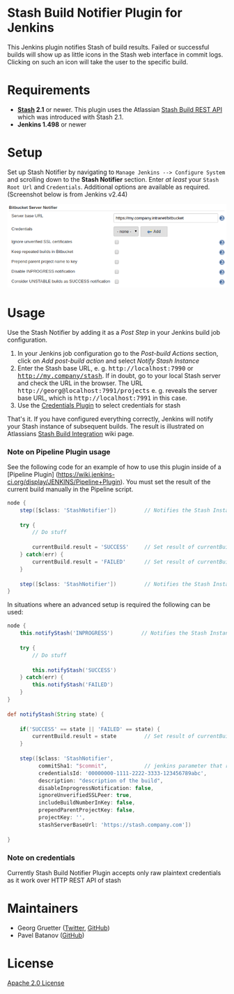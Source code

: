 Stash Build Notifier Plugin for Jenkins
=======================================

This Jenkins plugin notifies Stash of build results. Failed or
successful builds will show up as little icons in the Stash web 
interface in commit logs. Clicking on such an icon will take the 
user to the specific build.

Requirements
============

* **[Stash][] 2.1** or newer. This plugin uses the Atlassian 
[Stash Build REST API][] which was introduced with Stash 2.1. 
* **Jenkins 1.498** or newer

Setup
=====

Set up Stash Notifier by navigating to `Manage Jenkins --> Configure System` and scrolling down to the **Stash Notifier** section. Enter _at least_ your `Stash Root Url` and `Credentials`. Additional options are available as required. (Screenshot below is from Jenkins v2.44)

![Stash Notifier Settings](images/StashNotifierSettings.png)

Usage
=====

Use the Stash Notifier by adding it as a _Post Step_ in your Jenkins build job 
configuration. 

1. In your Jenkins job configuration go to the *Post-build Actions* section, 
click on *Add post-build action* and select *Notify Stash Instance*
2. Enter the Stash base URL, e. g. <tt>http://localhost:7990</tt> or 
<tt>http://my.company/stash</tt>. If in doubt, go to your local Stash 
server and check the URL in the browser. The URL 
<tt>http://georg@localhost:7991/projects</tt> e. g. reveals the
server base URL, which is <tt>http://localhost:7991</tt> in this case. 
2. Use the [Credentials Plugin](https://wiki.jenkins-ci.org/display/JENKINS/Credentials+Plugin) to select credentials for stash

That's it. If you have configured everything correctly, Jenkins will notify
your Stash instance of subsequent builds. The result is illustrated on
Atlassians [Stash Build Integration][] wiki page.

### Note on Pipeline Plugin usage

See the following code for an example of how to use this plugin inside of a [Pipeline Plugin]
(https://wiki.jenkins-ci.org/display/JENKINS/Pipeline+Plugin). You must set the result of the 
current build manually in the Pipeline script.

```groovy
node {
    step([$class: 'StashNotifier'])         // Notifies the Stash Instance of an INPROGRESS build

    try {
        // Do stuff

        currentBuild.result = 'SUCCESS'     // Set result of currentBuild !Important!
    } catch(err) {
        currentBuild.result = 'FAILED'      // Set result of currentBuild !Important!
    }

    step([$class: 'StashNotifier'])         // Notifies the Stash Instance of the build result
}
```

In situations where an advanced setup is required the following can be used:
```groovy
node {
    this.notifyStash('INPROGRESS')         // Notifies the Stash Instance of an INPROGRESS build
    
    try {
        // Do stuff
    
        this.notifyStash('SUCCESS')
    } catch(err) {
        this.notifyStash('FAILED')
    }
}

def notifyStash(String state) {

    if('SUCCESS' == state || 'FAILED' == state) {
        currentBuild.result = state         // Set result of currentBuild !Important!
    }

    step([$class: 'StashNotifier',
          commitSha1: "$commit",            // jenkins parameter that resolves to commit's hash
          credentialsId: '00000000-1111-2222-3333-123456789abc',
          description: "description of the build",
          disableInprogressNotification: false,
          ignoreUnverifiedSSLPeer: true,
          includeBuildNumberInKey: false,
          prependParentProjectKey: false,
          projectKey: '',
          stashServerBaseUrl: 'https://stash.company.com'])

}
```

### Note on credentials

Currently Stash Build Notifier Plugin accepts only raw plaintext credentials as it work over HTTP REST API of stash


Maintainers
===========

* Georg Gruetter ([Twitter](https://twitter.com/bumbleGee), [GitHub](https://github.com/gruetter))
* Pavel Batanov ([GitHub](https://github.com/scaytrase))

License
=======

[Apache 2.0 License](http://www.apache.org/licenses/LICENSE-2.0.html)

[Stash]: www.atlassian.com/software/stash
[Stash Build Integration]: https://developer.atlassian.com/stash/docs/latest/how-tos/updating-build-status-for-commits.html
[Stash Build REST API]: https://developer.atlassian.com/static/rest/stash/latest/stash-build-integration-rest.html

